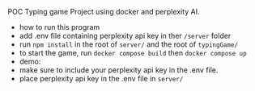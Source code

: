 POC Typing game Project using docker and perplexity AI. 

- how to run this program
- add .env file containing perplexity api key in ther `/server` folder
- run `npm install` in the root of `server/` and the root of `typingGame/`
- to start the game, run `docker compose build` then `docker compose up`
- demo:
- make sure to include your perplexity api key in the .env file.
- place perplexity api key in the .env file in `server/`


